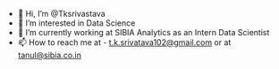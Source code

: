 - 👋 Hi, I’m @Tksrivastava
- 👀 I’m interested in Data Science
- 🌱 I’m currently working at SIBIA Analytics as an Intern Data Scientist
- 📫 How to reach me at - t.k.srivatava102@gmail.com or at tanul@sibia.co.in

<!---
Tksrivastava/Tksrivastava is a ✨ special ✨ repository because its `README.md` (this file) appears on your GitHub profile.
You can click the Preview link to take a look at your changes.
--->
